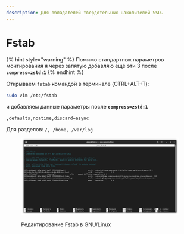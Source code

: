 ```yaml
---
description: Для обладателей твердотельных накопителей SSD.
---
```


# Fstab

{% hint style="warning" %}
Помимо стандартных параметров монтирования я через запятую добавляю ещё эти 3 после **`compress=zstd:1`**
{% endhint %}

Открываем `fstab` командой в терминале (CTRL+ALT+T):

```bash
sudo vim /etc/fstab
```

и добавляем данные параметры после **`compress=zstd:1`**

```
,defaults,noatime,discard=async
```

Для разделов: `/, /home, /var/log`

<figure><img src="../../.gitbook/assets/UdCWLp1UYNc (1).jpg" alt="fstab edit fedora zero linux"><figcaption><p>Редактирование Fstab в GNU/Linux</p></figcaption></figure>
